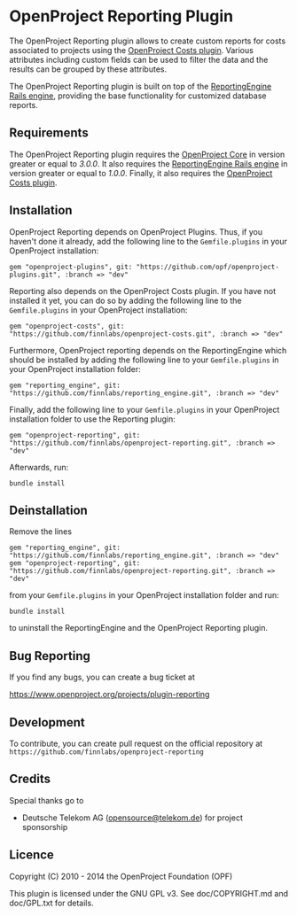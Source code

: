 OpenProject Reporting Plugin
=============================

The OpenProject Reporting plugin allows to create custom reports for costs associated to projects using the [OpenProject Costs plugin](https://www.openproject.org/projects/costs-plugin). Various attributes including custom fields can be used to filter the data and the results can be grouped by these attributes.

The OpenProject Reporting plugin is built on top of the [ReportingEngine Rails engine](https://www.openproject.org/projects/plugin-reportingengine), providing the base functionality for customized database reports.

Requirements
------------

The OpenProject Reporting plugin requires the [OpenProject Core](https://github.com/opf/openproject/) in
version greater or equal to *3.0.0*. It also requires the [ReportingEngine Rails engine](https://github.com/finnlabs/reporting_engine.git) in version greater or equal to *1.0.0*. Finally, it also requires the [OpenProject Costs plugin](https://github.com/finnlabs/openproject-costs.git).

Installation
------------

OpenProject Reporting depends on OpenProject Plugins. Thus, if you haven't done it already, add the following line to the `Gemfile.plugins` in your OpenProject installation:

`gem "openproject-plugins", git: "https://github.com/opf/openproject-plugins.git", :branch => "dev"`

Reporting also depends on the OpenProject Costs plugin. If you have not installed it yet, you can do so by adding the following line to the `Gemfile.plugins` in your OpenProject installation:

`gem "openproject-costs", git: "https://github.com/finnlabs/openproject-costs.git", :branch => "dev"`

Furthermore, OpenProject reporting depends on the ReportingEngine which should be installed by adding the following line to your `Gemfile.plugins` in your OpenProject installation folder:

`gem "reporting_engine", git: "https://github.com/finnlabs/reporting_engine.git", :branch => "dev"`

Finally, add the following line to your `Gemfile.plugins` in your OpenProject installation folder to use the Reporting plugin:

`gem "openproject-reporting", git: "https://github.com/finnlabs/openproject-reporting.git", :branch => "dev"`

Afterwards, run:

`bundle install`


Deinstallation
--------------

Remove the lines

`gem "reporting_engine", git: "https://github.com/finnlabs/reporting_engine.git", :branch => "dev"`
`gem "openproject-reporting", git: "https://github.com/finnlabs/openproject-reporting.git", :branch => "dev"`

from your `Gemfile.plugins` in your OpenProject installation folder and run:

`bundle install`

to uninstall the ReportingEngine and the OpenProject Reporting plugin.


Bug Reporting
-------------

If you find any bugs, you can create a bug ticket at

https://www.openproject.org/projects/plugin-reporting


Development
-----------

To contribute, you can create pull request on the official repository at
`https://github.com/finnlabs/openproject-reporting`


Credits
-------

Special thanks go to

* Deutsche Telekom AG (opensource@telekom.de) for project sponsorship

Licence
-------

Copyright (C) 2010 - 2014 the OpenProject Foundation (OPF)

This plugin is licensed under the GNU GPL v3. See doc/COPYRIGHT.md and doc/GPL.txt for details.
